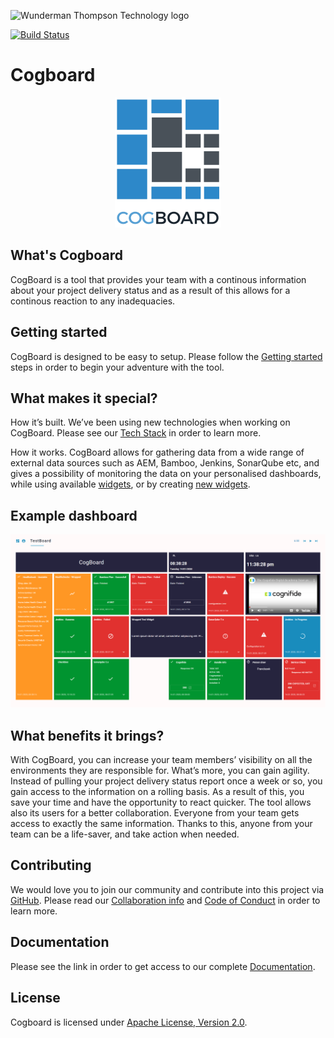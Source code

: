 ![Wunderman Thompson Technology logo](https://assets.cognifide.com/github/cognifide-logo.png)

[![Build Status](https://api.travis-ci.org/wttech/cogboard.svg?branch=master)](https://travis-ci.org/wttech/cogboard)

# Cogboard

<p align="center">
  <img src="docs/images/logo.png" alt="Cogboard Logo"/>
</p>

## What's Cogboard

CogBoard is a tool that provides your team with a continous information about your project delivery status and as a result of this allows for a continous reaction to any inadequacies.

## Getting started

CogBoard is designed to be easy to setup. Please follow the [Getting started](https://github.com/wttech/cogboard/wiki#getting-started) steps in order to begin your adventure with the tool.

## What makes it special?

How it’s built. We’ve been using new technologies when working on CogBoard. Please see our [Tech Stack](https://github.com/wttech/cogboard/wiki#stack) in order to learn more.

How it works. CogBoard allows for gathering data from a wide range of external data sources such as AEM, Bamboo, Jenkins, SonarQube etc, and gives a possibility of monitoring the data on your personalised dashboards, while using available [widgets](https://github.com/wttech/cogboard/wiki#widgets), or by creating [new widgets](https://github.com/wttech/cogboard/wiki#widget-development).

## Example dashboard

![Board](docs/images/Cogboard.png)

## What benefits it brings?

With CogBoard, you can increase your team members’ visibility on all the environments they are responsible for. What’s more, you can gain agility. Instead of pulling your project delivery status report once a week or so, you gain access to the information on a rolling basis. As a result of this, you save your time and have the opportunity to react quicker. The tool allows also its users for a better collaboration. Everyone from your team gets access to exactly the same information. Thanks to this, anyone from your team can be a life-saver, and take action when needed.

## Contributing

We would love you to join our community and contribute into this project via [GitHub](https://github.com/wttech/cogboard). Please read our [Collaboration info](https://github.com/wttech/cogboard/blob/master/CONTRIBUTING.md) and [Code of Conduct](https://github.com/wttech/cogboard/blob/master/CODE_OF_CONDUCT.md) in order to learn more.

## Documentation

Please see the link in order to get access to our complete [Documentation](https://github.com/wttech/cogboard/wiki).

## License

Cogboard is licensed under [Apache License, Version 2.0](https://www.apache.org/licenses/LICENSE-2.0.txt).
